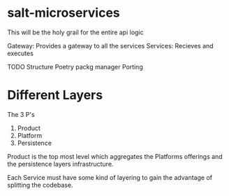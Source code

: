 # salt-microservices
This will be the holy grail for the entire api logic

Gateway: Provides a gateway to all the services
Services: Recieves and executes

TODO
Structure
Poetry packg manager
Porting

# Different Layers
The 3 P's

1. Product
2. Platform
3. Persistence

Product is the top most level which aggregates the Platforms offerings and the persistence layers infrastructure.


Each Service must have some kind of layering to gain the advantage of splitting the codebase.


